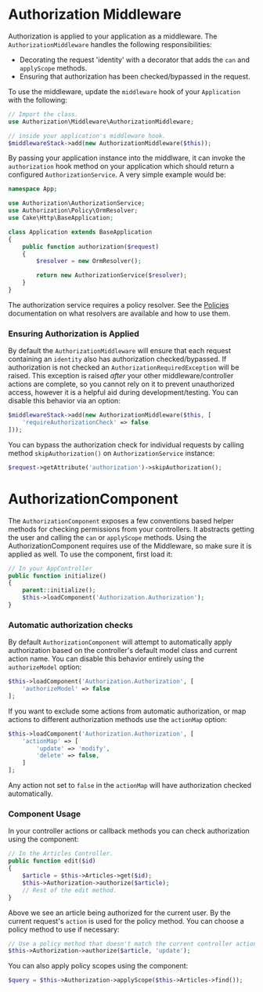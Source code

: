 # Authorization Middleware

Authorization is applied to your application as a middleware. The
`AuthorizationMiddleware` handles the following responsibilities:

* Decorating the request 'identity' with a decorator that adds the `can` and
  `applyScope` methods.
* Ensuring that authorization has been checked/bypassed in the request.

To use the middleware, update the `middleware` hook of your `Application` with
the following:

```php
// Import the class.
use Authorization\Middleware\AuthorizationMiddleware;

// inside your application's middleware hook.
$middlewareStack->add(new AuthorizationMiddleware($this));
```

By passing your application instance into the middlware, it can invoke the
``authorization`` hook method on your application which should return
a configured `AuthorizationService`. A very simple example would be:

```php
namespace App;

use Authorization\AuthorizationService;
use Authorization\Policy\OrmResolver;
use Cake\Http\BaseApplication;

class Application extends BaseApplication
{
    public function authorization($request)
    {
        $resolver = new OrmResolver();

        return new AuthorizationService($resolver);
    }
}
```

The authorization service requires a policy resolver. See the 
[Policies](./Policies.md) documentation on what resolvers are available and how
to use them.

### Ensuring Authorization is Applied

By default the `AuthorizationMiddleware` will ensure that each request
containing an `identity` also has authorization checked/bypassed. If
authorization is not checked an `AuthorizationRequiredException` will be raised.
This exception is raised *after* your other middleware/controller actions are
complete, so you cannot rely on it to prevent unauthorized access, however it is
a helpful aid during development/testing. You can disable this behavior via an
option:

```php
$middlewareStack->add(new AuthorizationMiddleware($this, [
    'requireAuthorizationCheck' => false
]));
```

You can bypass the authorization check for individual requests by calling method
`skipAuthorization()` on `AuthorizationService` instance:

```php
$request->getAttribute('authorization')->skipAuthorization();
```

# AuthorizationComponent

The `AuthorizationComponent` exposes a few conventions based helper methods for
checking permissions from your controllers. It abstracts getting the user and
calling the `can` or `applyScope` methods. Using the AuthorizationComponent
requires use of the Middleware, so make sure it is applied as well. To use the
component, first load it:

```php
// In your AppController
public function initialize()
{
    parent::initialize();
    $this->loadComponent('Authorization.Authorization');
}
```

### Automatic authorization checks

By default `AuthorizationComponent` will attempt to automatically apply
authorization based on the controller's default model class and current action
name. You can disable this behavior entirely using the `authorizeModel` option:

```php
$this->loadComponent('Authorization.Authorization', [
    'authorizeModel' => false
];
```

If you want to exclude some actions from automatic authorization, or map actions to
different authorization methods use the `actionMap` option:

```php
$this->loadComponent('Authorization.Authorization', [
    'actionMap' => [
        'update' => 'modify',
        'delete' => false,
    ]
];
```

Any action not set to `false` in the `actionMap` will have authorization checked
automatically.

### Component Usage

In your controller actions or callback methods you can check authorization using
the component:

```php
// In the Articles Controller.
public function edit($id)
{
    $article = $this->Articles->get($id);
    $this->Authorization->authorize($article);
    // Rest of the edit method.
}
```

Above we see an article being authorized for the current user. By the current
request's `action` is used for the policy method. You can choose
a policy method to use if necessary:

```php
// Use a policy method that doesn't match the current controller action.
$this->Authorization->authorize($article, 'update');
```

You can also apply policy scopes using the component:

```php
$query = $this->Authorization->applyScope($this->Articles->find());
```
